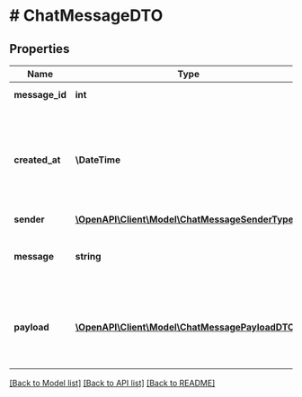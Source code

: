 # # ChatMessageDTO

## Properties

Name | Type | Description | Notes
------------ | ------------- | ------------- | -------------
**message_id** | **int** | Идентификатор сообщения. |
**created_at** | **\DateTime** | Дата и время создания сообщения.  Формат даты: ISO 8601 со смещением относительно UTC. Например, &#x60;2017-11-21T00:00:00+03:00&#x60;. |
**sender** | [**\OpenAPI\Client\Model\ChatMessageSenderType**](ChatMessageSenderType.md) |  |
**message** | **string** | Текст сообщения.  Необязательный параметр, если возвращается параметр &#x60;payload&#x60;. | [optional]
**payload** | [**\OpenAPI\Client\Model\ChatMessagePayloadDTO[]**](ChatMessagePayloadDTO.md) | Информация о приложенных к сообщению файлах.  Необязательный параметр, если возвращается параметр &#x60;message&#x60;. | [optional]

[[Back to Model list]](../../README.md#models) [[Back to API list]](../../README.md#endpoints) [[Back to README]](../../README.md)
